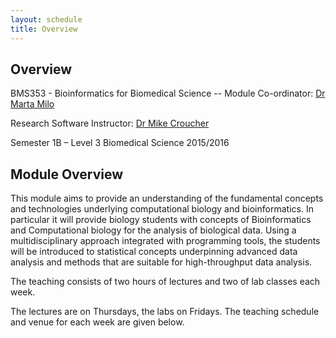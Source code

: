 ```yaml
---
layout: schedule
title: Overview
---
```


## Overview

BMS353 - Bioinformatics for Biomedical Science -- 
Module Co-ordinator: [Dr Marta Milo](https://www.sheffield.ac.uk/bms/research/milo)


Research Software Instructor: [Dr Mike Croucher](http://www.walkingrandomly.com/)


Semester 1B – Level 3 Biomedical Science 2015/2016

## Module Overview

This module aims to provide an understanding of the fundamental concepts and technologies underlying computational biology and bioinformatics. In particular it will provide biology students with concepts of Bioinformatics and Computational biology for the analysis of biological data. Using a multidisciplinary approach integrated with programming tools, the students will be introduced to statistical concepts underpinning advanced data analysis and methods that are suitable for high-throughput data analysis.

The teaching consists of two hours of lectures and two of lab classes each week.

The lectures are on Thursdays, the labs on Fridays. The teaching schedule and venue for each week are given below.
